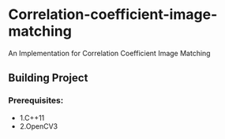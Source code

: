 # Correlation-coefficient-image-matching

An Implementation for Correlation Coefficient Image Matching

## Building Project

### Prerequisites:
* 1.C++11
* 2.OpenCV3
